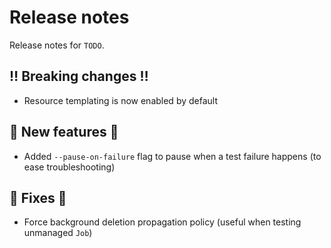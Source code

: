 # Release notes

Release notes for `TODO`.

<!--
## ✨ UI changes ✨

## ⭐ Examples ⭐

## ⛵ Tutorials ⛵

## 📚 Docs 📚

## 🎸 Misc 🎸
-->

## ‼️ Breaking changes ‼️

- Resource templating is now enabled by default

## 💫 New features 💫

- Added `--pause-on-failure` flag to pause when a test failure happens (to ease troubleshooting)

## 🔧 Fixes 🔧

- Force background deletion propagation policy (useful when testing unmanaged `Job`)
